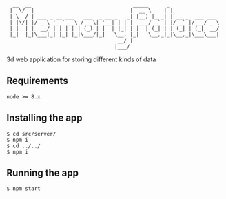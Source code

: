 ```
  __  __                                 _____      _                
 |  \/  |                               |  __ \    | |               
 | \  / | ___ _ __ ___   ___  _ __ _   _| |__) |_ _| | __ _  ___ ___ 
 | |\/| |/ _ \ '_ ` _ \ / _ \| '__| | | |  ___/ _` | |/ _` |/ __/ _ \
 | |  | |  __/ | | | | | (_) | |  | |_| | |  | (_| | | (_| | (_|  __/
 |_|  |_|\___|_| |_| |_|\___/|_|   \__, |_|   \__,_|_|\__,_|\___\___|
                                    __/ |                            
                                   |___/                             
   ```                                                            

3d web application for storing different kinds of data

## Requirements
    node >= 8.x

## Installing the app
    $ cd src/server/
    $ npm i
    $ cd ../../
    $ npm i

## Running the app
    $ npm start

